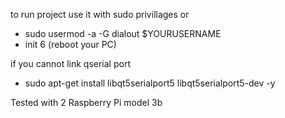 to run project use it with sudo privillages or 

* sudo usermod -a -G dialout $YOURUSERNAME
* init 6 (reboot your PC)

if you cannot link qserial port
* sudo apt-get install libqt5serialport5 libqt5serialport5-dev -y

Tested with 2 Raspberry Pi model 3b

